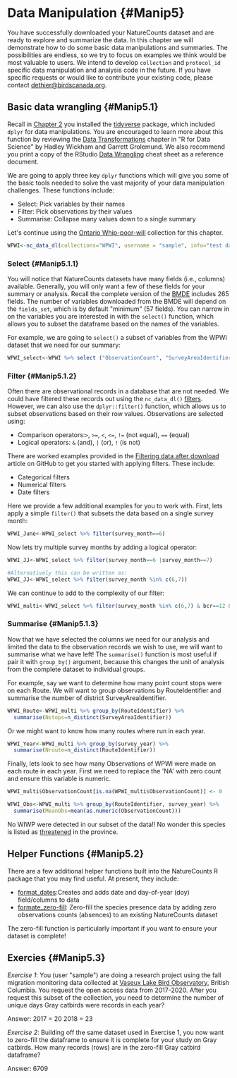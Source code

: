 # Data Manipulation {#Manip5}



You have successfully downloaded your NatureCounts dataset and are ready to explore and summarize the data. In this chapter we will demonstrate how to do some basic data manipulations and summaries. The possibilities are endless, so we try to focus on examples we think would be most valuable to users. We intend to develop `collection` and `protocol_id` specific data manipulation and analysis code in the future. If you have specific requests or would like to contribute your existing code, please contact dethier@birdscanada.org. 

## Basic data wrangling {#Manip5.1}

Recall in [Chapter 2](#Package2.2) you installed the [tidyverse](https://www.tidyverse.org/) package, which included `dplyr` for data manipulations. You are encouraged to learn more about this function by reviewing the [Data Transformations](https://r4ds.had.co.nz/transform.html) chapter in "R for Data Science" by Hadley Wickham and Garrett Grolemund. We also recommend you print a copy of the RStudio [Data Wrangling](https://rstudio.com/wp-content/uploads/2015/02/data-wrangling-cheatsheet.pdf) cheat sheet as a reference document.

We are going to apply three key `dplyr` functions which will give you some of the basic tools needed to solve the vast majority of your data manipulation challenges. These functions include:

  - Select: Pick variables by their names 
  - Filter: Pick observations by their values 
  - Summarise: Collapse many values down to a single summary

Let's continue using the [Ontario Whip-poor-will](https://www.birdscanada.org/birdmon/default/datasets.jsp?code=WPWI) collection for this chapter.   


```r
WPWI<-nc_data_dl(collections="WPWI", username = "sample", info="test data download")
```

### Select {#Manip5.1.1}

You will notice that NatureCounts datasets have many fields (i.e., columns) available. Generally, you will only want a few of these fields for your summary or analysis. Recall the complete version of the [BMDE](#Data3.1) includes 265 fields. The number of variables downloaded from the BMDE will depend on the `fields_set`, which is by default "minimum" (57 fields). You can narrow in on the variables you are interested in with the `select()` function, which allows you to subset the dataframe based on the names of the variables.

For example, we are going to `select()` a subset of variables from the WPWI dataset that we need for our summary: 


```r
WPWI_select<-WPWI %>% select ("ObservationCount", "SurveyAreaIdentifier", "RouteIdentifier", "species_id", "latitude", "longitude", "bcr", "survey_day", "survey_month", "survey_year")
```


### Filter {#Manip5.1.2}

Often there are observational records in a database that are not needed. We could have filtered these records out using the `nc_data_dl()` [filters](#Dowload4.2). However, we can also use the `dplyr::filter()` function, which allows us to subset observations based on their row values. Observations are selected using:

  - Comparison operators:`>`, `>=`, `<`, `<=`, `!=` (not equal), `==` (equal) 
  - Logical operators: `&` (and), `|` (or),  `!` (is not)

There are worked examples provided in the [Filtering data after download](https://birdstudiescanada.github.io/naturecounts/articles/filtering-data.html) article on GitHub to get you started with applying filters. These include:

  - Categorical filters
  - Numerical filters
  - Date filters

Here we provide a few additional examples for you to work with. First, lets apply a simple `filter()` that subsets the data based on a single survey month: 


```r
WPWI_June<-WPWI_select %>% filter(survey_month==6)
```

Now lets try multiple survey months by adding a logical operator:

```r
WPWI_JJ<-WPWI_select %>% filter(survey_month==6 |survey_month==7)

#Alternatively this can be written as:
WPWI_JJ<-WPWI_select %>% filter(survey_month %in% c(6,7))
```

We can continue to add to the complexity of our filter:

```r
WPWI_multi<-WPWI_select %>% filter(survey_month %in% c(6,7) & bcr==12 & survey_year>=2010 & survey_year<=2012)
```

### Summarise {#Manip5.1.3}

Now that we have selected the columns we need for our analysis and limited the data to the observation records we wish to use, we will want to summarise what we have left! The `summarise()` function is most useful if pair it with `group_by()` argument, because this changes the unit of analysis from the complete dataset to individual groups.

For example, say we want to determine how many point count stops were on each Route. We will want to group observations by RouteIdentifier and summarise the number of district SurveyAreaIdentifier. 


```r
WPWI_Route<-WPWI_multi %>% group_by(RouteIdentifier) %>% 
  summarise(Nstops=n_distinct(SurveyAreaIdentifier))
```

Or we might want to know how many routes where run in each year. 


```r
WPWI_Year<-WPWI_multi %>% group_by(survey_year) %>% 
  summarise(Nroute=n_distinct(RouteIdentifier))
```

Finally, lets look to see how many Observations of WPWI were made on each route in each year. First we need to replace the 'NA' with zero count and ensure this variable is numeric.


```r
WPWI_multi$ObservationCount[is.na(WPWI_multi$ObservationCount)] <- 0

WPWI_Obs<-WPWI_multi %>% group_by(RouteIdentifier, survey_year) %>% 
  summarise(MeanObs=mean(as.numeric(ObservationCount)))
```

No WIWP were detected in our subset of the data!! No wonder this species is listed as [threatened](https://www.ontario.ca/page/eastern-whip-poor-will) in the province. 

## Helper Functions {#Manip5.2}

There are a few additional helper functions built into the NatureCounts R package that you may find useful. At present, they include: 

- [format_dates](https://birdstudiescanada.github.io/naturecounts/reference/format_dates.html):Creates and adds date and day-of-year (doy) field/columns to data
- [formate_zero-fill](https://birdstudiescanada.github.io/naturecounts/reference/format_zero_fill.html): Zero-fill the species presence data by adding zero observations counts (absences) to an existing NatureCounts dataset

The zero-fill function is particularly important if you want to ensure your dataset is complete!


## Exercies {#Manip5.3}

*Exercise 1*:  You (user "sample") are doing a research project using the fall migration monitoring data collected at [Vaseux Lake Bird Observatory](https://www.birdscanada.org/birdmon/default/datasets.jsp?code=CMMN-DET-VLBO), British Columbia. You request the open access data from 2017-2020. After you request this subset of the collection, you need to determine the number of unique days Gray catbirds were records in each year?

Answer: 
2017 =	20
2018 =	23

*Exercise 2*: Building off the same dataset used in Exercise 1, you now want to zero-fill the dataframe to ensure it is complete for your study on Gray catbirds. How many records (rows) are in the zero-fill Gray catbird dataframe?

Answer: 6709


